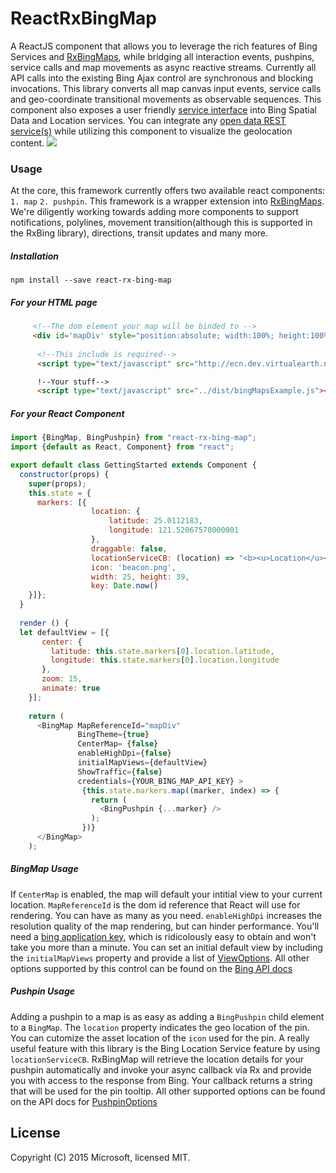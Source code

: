 # ReactRxBingMap
A ReactJS component that allows you to leverage the rich features of Bing Services and [RxBingMaps](https://github.com/erikschlegel/RxBingMap), while bridging all interaction events, pushpins, service calls and map movements as async reactive streams. Currently all API calls into the existing Bing Ajax control are synchronous and blocking invocations. This library converts all map canvas input events, service calls and geo-coordinate transitional movements as observable sequences. This component also exposes a user friendly [service interface](https://github.com/erikschlegel/RxBingServices) into Bing Spatial Data and Location services. You can integrate any [open data REST service(s)](http://www.programmableweb.com/api/nyc-open-data) while utilizing this component to visualize the geolocation content. 
<img src="https://cloud.githubusercontent.com/assets/7635865/10552923/2d743ddc-7425-11e5-94a7-c652ce026214.gif" />

### Usage
At the core, this framework currently offers two available react components: `1. map` `2. pushpin`. This framework is a wrapper extension into [RxBingMaps](https://github.com/erikschlegel/RxBingMap). We're diligently working towards adding more  components to support notifications, polylines, movement transition(although this is supported in the RxBing library), directions, transit updates and many more. 

##### Installation
```
npm install --save react-rx-bing-map
```
##### For your HTML page
```html
     <!--The dom element your map will be binded to -->
   	 <div id='mapDiv' style="position:absolute; width:100%; height:100%;"></div>
      
      <!--This include is required-->
      <script type="text/javascript" src="http://ecn.dev.virtualearth.net/mapcontrol/mapcontrol.ashx?v=7.0"></script>

      !--Your stuff-->
      <script type="text/javascript" src="../dist/bingMapsExample.js"></script>
```      
##### For your React Component
```js
import {BingMap, BingPushpin} from "react-rx-bing-map";
import {default as React, Component} from "react";

export default class GettingStarted extends Component {
  constructor(props) {
    super(props);
    this.state = {
      markers: [{
                  location: {
                      latitude: 25.0112183,
                      longitude: 121.52067570000001
                  },
                  draggable: false,
                  locationServiceCB: (location) => "<b><u>Location</u></b>: {2}<br>Coordinates {0},{1}".format(location.point.coordinates[0], location.point.coordinates[1], location.name),
                  icon: 'beacon.png',
                  width: 25, height: 39,
                  key: Date.now()
    }]};
  }
  
  render () {
  let defaultView = [{
       center: {
         latitude: this.state.markers[0].location.latitude,
         longitude: this.state.markers[0].location.longitude
       },
       zoom: 15,
       animate: true
    }];
    
    return (
      <BingMap MapReferenceId="mapDiv"
               BingTheme={true}
               CenterMap= {false}
               enableHighDpi={false}
               initialMapViews={defaultView}
               ShowTraffic={false}
               credentials={YOUR_BING_MAP_API_KEY} >
                {this.state.markers.map((marker, index) => {
                  return (
                    <BingPushpin {...marker} />
                  );
                })}
      </BingMap>
    );
```

##### BingMap Usage
If `CenterMap` is enabled, the map will default your intitial view to your current location. `MapReferenceId` is the dom id reference that React will use for rendering. You can have as many as you need. `enableHighDpi` increases the resolution quality of the map rendering, but can hinder performance. You'll need a [bing application key](https://msdn.microsoft.com/en-us/library/ff428642.aspx), which is ridicolously easy to obtain and won't take you more than a minute. You can set an initial default view by including the `initialMapViews` property and provide a list of [ViewOptions](https://msdn.microsoft.com/en-us/library/gg427628.aspx).
All other options supported by this control can be found on the [Bing API docs](https://msdn.microsoft.com/en-us/library/gg427603.aspx)

##### Pushpin Usage
Adding a pushpin to a map is as easy as adding a `BingPushpin` child element to a `BingMap`. The `location` property indicates the geo location of the pin. You can cutomize the asset location of the `icon` used for the pin. A really useful feature with this library is the Bing Location Service feature by using `locationServiceCB`. RxBingMap will retrieve the location details for your pushpin automatically and invoke your async callback via Rx and provide you with access to the response from Bing. Your callback returns a string that will be used for the pin tooltip. 
All other supported options can be found on the API docs for [PushpinOptions](https://msdn.microsoft.com/en-us/library/gg427629.aspx)

## License
Copyright (C) 2015 Microsoft, licensed MIT.
